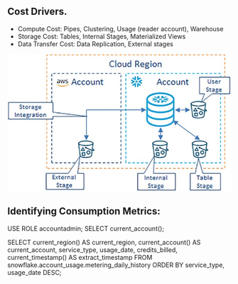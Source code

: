 ## Cost Drivers.
- Compute Cost: Pipes, Clustering, Usage (reader account), Warehouse
- Storage Cost: Tables, Internal Stages, Materialized Views
- Data Transfer Cost: Data Replication, External stages

![stages.png](../images/stages.png)

## Identifying Consumption Metrics:
USE ROLE accountadmin;
SELECT current_account();

SELECT current_region()  AS current_region,
       current_account() AS current_account,
       service_type,
       usage_date,
       credits_billed,
       current_timestamp() AS extract_timestamp
FROM   snowflake.account_usage.metering_daily_history
ORDER BY service_type, usage_date DESC;